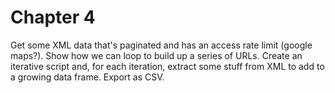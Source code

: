# Chapter 4 

Get some XML data that's paginated and has an access rate limit (google maps?).  Show how we can loop to build up a series of URLs.  Create an iterative script and, for each iteration, extract some stuff from XML to add to a growing data frame.  Export as CSV.
